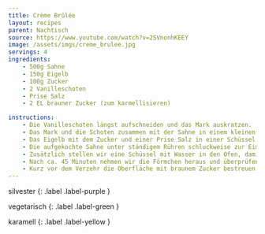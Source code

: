 ```yaml
---
title: Crème Brûlée
layout: recipes
parent: Nachtisch
source: https://www.youtube.com/watch?v=2SVnonhKEEY
image: /assets/imgs/creme_brulee.jpg
servings: 4
ingredients:
    - 500g Sahne
    - 150g Eigelb
    - 100g Zucker
    - 2 Vanilleschoten
    - Prise Salz
    - 2 EL brauner Zucker (zum karmellisieren)

instructions:
    - Die Vanilleschoten längst aufschneiden und das Mark auskratzen.
    - Das Mark und die Schoten zusammen mit der Sahne in einem kleinen Topf langsam aufkochen lassen, parallel den Ofen auf 100°C Umluft vorheizen.
    - Das Eigelb mit dem Zucker und einer Prise Salz in einer Schüssel glatt rühren.
    - Die aufgekochte Sahne unter ständigem Rühren schluckweise zur Eimasse geben und unterrühren. Wenn alles vermischt ist, die Masse in Förmchen der Wahl abfüllen und in den vorgeheizten Ofen geben.
    - Zusätzlich stellen wir eine Schüssel mit Wasser in den Ofen, damit durch den aufsteigenden Wasserdampf die Crème Brûlée gleichmäßig stockt.
    - Nach ca. 45 Minuten nehmen wir die Förmchen heraus und überprüfen, ob  die richtige Konsistenz erreicht ist. Sie sollte leicht wabbeln und nicht mehr flüssig sein, in der Mitte kann sie ruhig etwas weicher als am Rand sein. Hat die Masse noch nicht die gewünschte Konsistenz erreicht, stellen wir sie für weitere 5 Minuten in den Ofen und überprüfen alle 5 Minuten die Konsistenz, bis sie richtig ist. Erst dann holen wir die Förmchen raus und stellen sie in den Kühlschrank.
    - Kurz vor dem Verzehr die Oberfläche mit braunem Zucker bestreuen und mit einem Bunsenbrenner karamellisieren.
---
```

silvester
{: .label .label-purple }

vegetarisch
{: .label .label-green }

karamell
{: .label .label-yellow }

